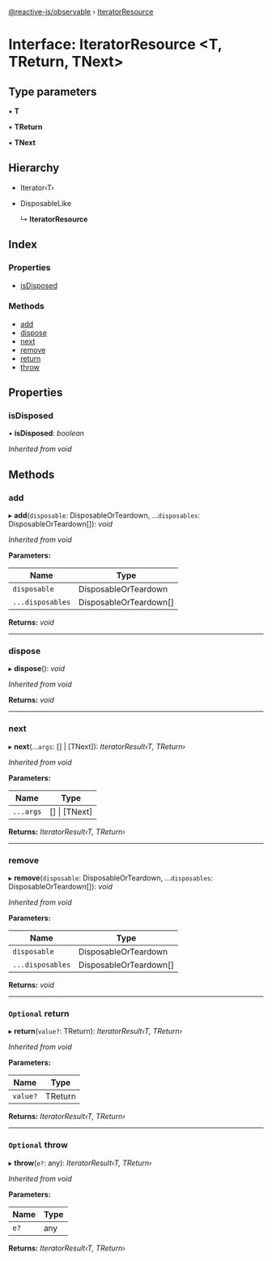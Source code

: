 [@reactive-js/observable](../README.md) › [IteratorResource](iteratorresource.md)

# Interface: IteratorResource <**T, TReturn, TNext**>

## Type parameters

▪ **T**

▪ **TReturn**

▪ **TNext**

## Hierarchy

* Iterator‹T›

* DisposableLike

  ↳ **IteratorResource**

## Index

### Properties

* [isDisposed](iteratorresource.md#isdisposed)

### Methods

* [add](iteratorresource.md#add)
* [dispose](iteratorresource.md#dispose)
* [next](iteratorresource.md#next)
* [remove](iteratorresource.md#remove)
* [return](iteratorresource.md#optional-return)
* [throw](iteratorresource.md#optional-throw)

## Properties

###  isDisposed

• **isDisposed**: *boolean*

*Inherited from void*

## Methods

###  add

▸ **add**(`disposable`: DisposableOrTeardown, ...`disposables`: DisposableOrTeardown[]): *void*

*Inherited from void*

**Parameters:**

Name | Type |
------ | ------ |
`disposable` | DisposableOrTeardown |
`...disposables` | DisposableOrTeardown[] |

**Returns:** *void*

___

###  dispose

▸ **dispose**(): *void*

*Inherited from void*

**Returns:** *void*

___

###  next

▸ **next**(...`args`: [] | [TNext]): *IteratorResult‹T, TReturn›*

*Inherited from void*

**Parameters:**

Name | Type |
------ | ------ |
`...args` | [] &#124; [TNext] |

**Returns:** *IteratorResult‹T, TReturn›*

___

###  remove

▸ **remove**(`disposable`: DisposableOrTeardown, ...`disposables`: DisposableOrTeardown[]): *void*

*Inherited from void*

**Parameters:**

Name | Type |
------ | ------ |
`disposable` | DisposableOrTeardown |
`...disposables` | DisposableOrTeardown[] |

**Returns:** *void*

___

### `Optional` return

▸ **return**(`value?`: TReturn): *IteratorResult‹T, TReturn›*

*Inherited from void*

**Parameters:**

Name | Type |
------ | ------ |
`value?` | TReturn |

**Returns:** *IteratorResult‹T, TReturn›*

___

### `Optional` throw

▸ **throw**(`e?`: any): *IteratorResult‹T, TReturn›*

*Inherited from void*

**Parameters:**

Name | Type |
------ | ------ |
`e?` | any |

**Returns:** *IteratorResult‹T, TReturn›*
